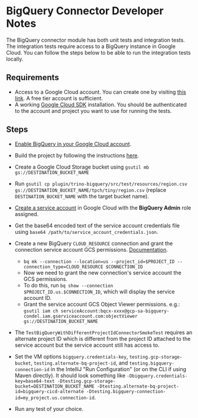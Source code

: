 # BigQuery Connector Developer Notes

The BigQuery connector module has both unit tests and integration tests.
The integration tests require access to a BigQuery instance in Google Cloud.
You can follow the steps below to be able to run the integration tests locally.

## Requirements

* Access to a Google Cloud account. You can create one by visiting [this link](https://console.cloud.google.com/freetrial).
  A free tier account is sufficient.
* A working [Google Cloud SDK](https://cloud.google.com/sdk/docs/install) installation. You should be authenticated to
  the account and project you want to use for running the tests.

## Steps

* [Enable BigQuery in your Google Cloud account](https://console.cloud.google.com/flows/enableapi?apiid=bigquery).
* Build the project by following the instructions [here](../../README.md).
* Create a Google Cloud Storage bucket using `gsutil mb gs://DESTINATION_BUCKET_NAME`
* Run `gsutil cp plugin/trino-bigquery/src/test/resources/region.csv gs://DESTINATION_BUCKET_NAME/tpch/tiny/region.csv` 
  (replace `DESTINATION_BUCKET_NAME` with the target bucket name).
* [Create a service account](https://cloud.google.com/iam/docs/creating-managing-service-accounts#iam-service-accounts-create-console) in Google Cloud with the
  **BigQuery Admin** role assigned.
* Get the base64 encoded text of the service account credentials file using `base64
  /path/to/service_account_credentials.json`.
* Create a new BigQuery `CLOUD_RESOURCE` connection and grant the connection service account GCS permissions.
  [Documentation](https://cloud.google.com/bigquery/docs/create-cloud-resource-connection).
   * `bq mk --connection --location=us --project_id=$PROJECT_ID --connection_type=CLOUD_RESOURCE $CONNECTION_ID`
   * Now we need to grant the new connection's service account the GCS permissions.
   * To do this, run `bq show --connection $PROJECT_ID.us.$CONNECTION_ID`, which will display the service account ID.
   * Grant the service account GCS Object Viewer permissions. e.g.: `gsutil iam ch serviceAccount:bqcx-xxxx@gcp-sa-bigquery-condel.iam.gserviceaccount.com:objectViewer gs://DESTINATION_BUCKET_NAME`

* The `TestBigQueryWithDifferentProjectIdConnectorSmokeTest` requires an alternate project ID which is different from the
  project ID attached to the service account but the service account still has access to.
* Set the VM options `bigquery.credentials-key`, `testing.gcp-storage-bucket`, `testing.alternate-bq-project-id`, and `testing.bigquery-connection-id` in the IntelliJ "Run Configuration"
  (or on the CLI if using Maven directly). It should look something like
  `-Dbigquery.credentials-key=base64-text -Dtesting.gcp-storage-bucket=DESTINATION_BUCKET_NAME -Dtesting.alternate-bq-project-id=bigquery-cicd-alternate -Dtesting.bigquery-connection-id=my_project.us.connection-id`.
* Run any test of your choice.
